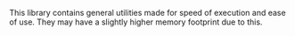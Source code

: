This library contains general utilities made for speed of execution and ease of use. They may have a slightly higher memory footprint due to this.
